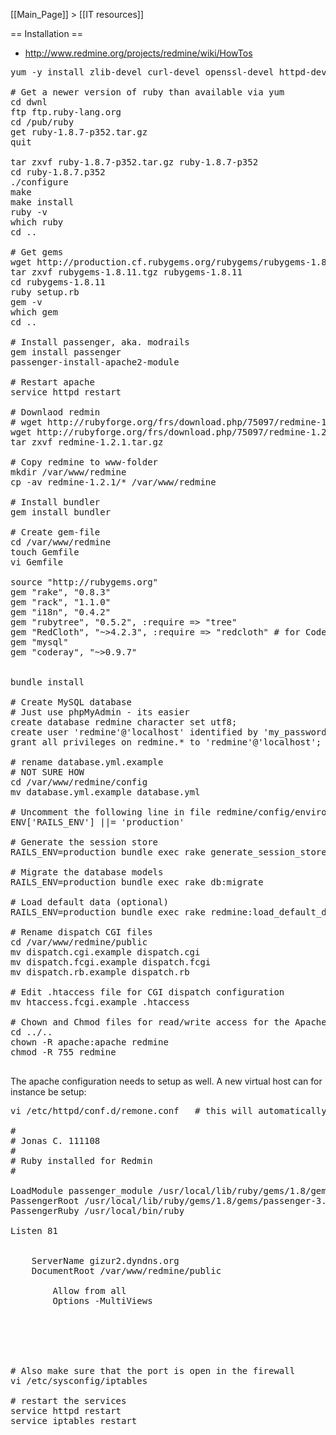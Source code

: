 [[Main_Page]] > [[IT resources]]

== Installation ==

* http://www.redmine.org/projects/redmine/wiki/HowTos

<pre>
yum -y install zlib-devel curl-devel openssl-devel httpd-devel apr-devel apr-util-devel mysql-devel ftp

# Get a newer version of ruby than available via yum
cd dwnl
ftp ftp.ruby-lang.org
cd /pub/ruby
get ruby-1.8.7-p352.tar.gz
quit

tar zxvf ruby-1.8.7-p352.tar.gz ruby-1.8.7-p352
cd ruby-1.8.7.p352
./configure
make
make install
ruby -v
which ruby
cd ..

# Get gems
wget http://production.cf.rubygems.org/rubygems/rubygems-1.8.11.tgz
tar zxvf rubygems-1.8.11.tgz rubygems-1.8.11
cd rubygems-1.8.11
ruby setup.rb
gem -v
which gem
cd ..

# Install passenger, aka. modrails
gem install passenger
passenger-install-apache2-module

# Restart apache
service httpd restart

# Downlaod redmin
# wget http://rubyforge.org/frs/download.php/75097/redmine-1.2.1.tar.gz  # GET LATEST VERSION ON RUBYFORGE
wget http://rubyforge.org/frs/download.php/75097/redmine-1.2.1.tar.gz
tar zxvf redmine-1.2.1.tar.gz

# Copy redmine to www-folder
mkdir /var/www/redmine
cp -av redmine-1.2.1/* /var/www/redmine

# Install bundler
gem install bundler

# Create gem-file
cd /var/www/redmine
touch Gemfile
vi Gemfile

source "http://rubygems.org"
gem "rake", "0.8.3"
gem "rack", "1.1.0"
gem "i18n", "0.4.2"
gem "rubytree", "0.5.2", :require => "tree"
gem "RedCloth", "~>4.2.3", :require => "redcloth" # for CodeRay
gem "mysql"
gem "coderay", "~>0.9.7"


bundle install

# Create MySQL database
# Just use phpMyAdmin - its easier
create database redmine character set utf8;
create user 'redmine'@'localhost' identified by 'my_password';
grant all privileges on redmine.* to 'redmine'@'localhost'; 

# rename database.yml.example
# NOT SURE HOW
cd /var/www/redmine/config
mv database.yml.example database.yml

# Uncomment the following line in file redmine/config/environment.rb
ENV['RAILS_ENV'] ||= 'production'

# Generate the session store
RAILS_ENV=production bundle exec rake generate_session_store

# Migrate the database models
RAILS_ENV=production bundle exec rake db:migrate

# Load default data (optional)
RAILS_ENV=production bundle exec rake redmine:load_default_data

# Rename dispatch CGI files
cd /var/www/redmine/public
mv dispatch.cgi.example dispatch.cgi
mv dispatch.fcgi.example dispatch.fcgi
mv dispatch.rb.example dispatch.rb

# Edit .htaccess file for CGI dispatch configuration
mv htaccess.fcgi.example .htaccess

# Chown and Chmod files for read/write access for the Apache user
cd ../..
chown -R apache:apache redmine
chmod -R 755 redmine

</pre>


The apache configuration needs to setup as well. A new virtual host can for instance be setup:
<pre>
vi /etc/httpd/conf.d/remone.conf   # this will automatically be loaded via an Include in httpd.conf

#
# Jonas C. 111108
#
# Ruby installed for Redmin
#

LoadModule passenger_module /usr/local/lib/ruby/gems/1.8/gems/passenger-3.0.9/ext/apache2/mod_passenger.so
PassengerRoot /usr/local/lib/ruby/gems/1.8/gems/passenger-3.0.9
PassengerRuby /usr/local/bin/ruby

Listen 81

<VirtualHost *:81>
    ServerName gizur2.dyndns.org 
    DocumentRoot /var/www/redmine/public
    <Directory />
        Allow from all
        Options -MultiViews
    </Directory>
</VirtualHost>




# Also make sure that the port is open in the firewall
vi /etc/sysconfig/iptables

# restart the services
service httpd restart
service iptables restart

</pre>
